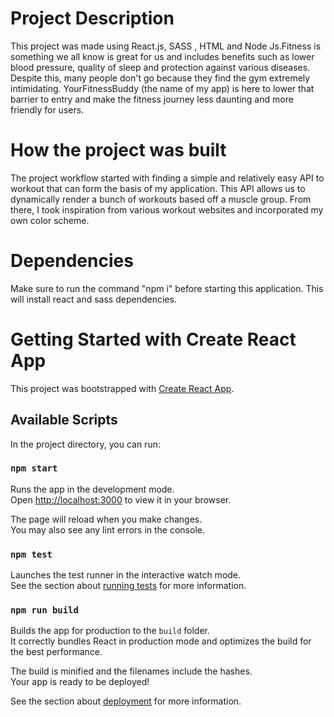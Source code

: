 # Project Description 

This project was made using React.js, SASS , HTML and Node Js.Fitness is something we all know is great for us and includes benefits such as lower blood pressure, quality of sleep and protection against various diseases. Despite this, many people don't go because they find the gym extremely intimidating. YourFitnessBuddy (the name of my app) is here to lower that barrier to entry and make the fitness journey less daunting and more friendly for users.

# How the project was built 

The project workflow started with finding a simple and relatively easy API to workout that can form the basis of my application. This API allows us to dynamically render a bunch of workouts based off a muscle group. From there, I took inspiration from various workout websites and incorporated my own color scheme.

# Dependencies 

Make sure to run the command "npm i" before starting this application. This will install react and sass dependencies. 




# Getting Started with Create React App

This project was bootstrapped with [Create React App](https://github.com/facebook/create-react-app).

## Available Scripts

In the project directory, you can run:

### `npm start`

Runs the app in the development mode.\
Open [http://localhost:3000](http://localhost:3000) to view it in your browser.

The page will reload when you make changes.\
You may also see any lint errors in the console.

### `npm test`

Launches the test runner in the interactive watch mode.\
See the section about [running tests](https://facebook.github.io/create-react-app/docs/running-tests) for more information.

### `npm run build`

Builds the app for production to the `build` folder.\
It correctly bundles React in production mode and optimizes the build for the best performance.

The build is minified and the filenames include the hashes.\
Your app is ready to be deployed!

See the section about [deployment](https://facebook.github.io/create-react-app/docs/deployment) for more information.




